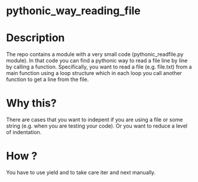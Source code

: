 # pythonic_way_reading_file

# Description
The repo contains a module with a very small code (pythonic_readfile.py module). In that code you can find a pythonic way to read a file line by line by calling a function. Specifically, you want to read a file (e.g. file.txt) from a main function using a loop structure which in each loop you call another function to get a line from the file.

# Why this?
There are cases that you want to indepent if you are using a file or some string (e.g. when you are testing your code). Or you want to reduce a level of indentation.

# How ?
You have to use yield and to take care iter and next manually. 
